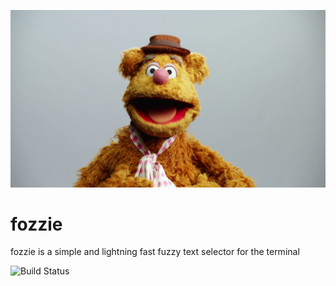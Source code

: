 <p align="center">
  <a href="https://github.com/npezza93/fozzie">
    <img src="./.github/logo.jpg" width="750">
  </a>
</p>

# fozzie

fozzie is a simple and lightning fast fuzzy text selector for the terminal

![Build Status](https://github.com/npezza93/fozzie/workflows/tests/badge.svg)
